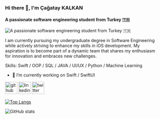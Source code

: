 ### Hi there 👋, I'm Çağatay KALKAN
#### A passionate software engineering student from Turkey 🇹🇷
![A passionate software engineering student from Turkey 🇹🇷](https://camo.githubusercontent.com/f1f2bc6e7ec110b34bab4ec55aa5c93ebae552ae011f5756bd7b7f783d627a6d/68747470733a2f2f63646e2e6472696262626c652e636f6d2f75736572732f313136323037372f73637265656e73686f74732f333834383931342f70726f6772616d6d65722e676966)

I am currently pursuing my undergraduate degree in Software Engineering while actively striving to enhance my skills in iOS development. My aspiration is to become part of a dynamic team that shares my enthusiasm for innovation and embraces new challenges.

Skills: Swift / OOP / SQL / JAVA / UI/UX / Python / Machine Learning

- 🔭 I’m currently working on Swift / SwiftUI 


[<img src='https://cdn.jsdelivr.net/npm/simple-icons@3.0.1/icons/github.svg' alt='github' height='40'>](https://github.com/cagataykalkan)  [<img src='https://cdn.jsdelivr.net/npm/simple-icons@3.0.1/icons/linkedin.svg' alt='linkedin' height='40'>](https://www.linkedin.com/in/çağatay-kalkan-78a530224//)  [<img src='https://cdn.jsdelivr.net/npm/simple-icons@3.0.1/icons/twitter.svg' alt='twitter' height='40'>](https://twitter.com/cagataykalkann)  

[![Top Langs](https://github-readme-stats.vercel.app/api/top-langs/?username=cagataykalkan)](https://github.com/anuraghazra/github-readme-stats)

![GitHub stats](https://github-readme-stats.vercel.app/api?username=cagataykalkan&show_icons=true)  

